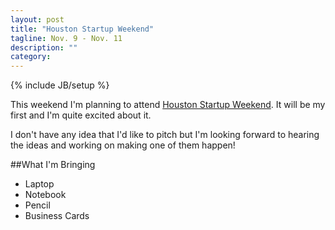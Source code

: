 ```yaml
---
layout: post
title: "Houston Startup Weekend"
tagline: Nov. 9 - Nov. 11
description: ""
category:
---
```

{% include JB/setup %}

This weekend I'm planning to attend [Houston Startup Weekend](http://houston.startupweekend.org).  It will be my first and I'm quite excited about it.

I don't have any idea that I'd like to pitch but I'm looking forward to hearing the ideas and working on making one of them happen!

##What I'm Bringing

* Laptop
* Notebook
* Pencil
* Business Cards